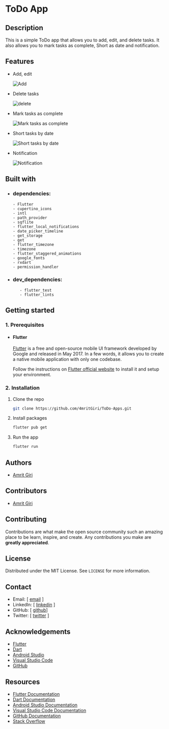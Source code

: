 # ToDo App

## Description
This is a simple ToDo app that allows you to add, edit, and delete tasks. It also allows you to mark tasks as complete, Short as date and notification.
 
## Features

- Add, edit

   ![Add](https://user-images.githubusercontent.com/87581799/127390866-5b5b8b9a-0b9a-4b0f-8b0a-9b0b0b0b0b0b.png)

- Delete tasks

   ![delete](https://user-images.githubusercontent.com/87581799/127390866-5b5b8b9a-0b9a-4b0f-8b0a-9b0b0b0b0b0b.png)

- Mark tasks as complete

   ![Mark tasks as complete](https://user-images.githubusercontent.com/87581799/127390866-5b5b8b9a-0b9a-4b0f-8b0a-9b0b0b0b0b0b.png)
- Short tasks by date

   ![Short tasks by date](https://user-images.githubusercontent.com/87581799/127390866-5b5b8b9a-0b9a-4b0f-8b0a-9b0b0b0b0b0b.png)
- Notification

   ![Notification](https://user-images.githubusercontent.com/87581799/127390866-5b5b8b9a-0b9a-4b0f-8b0a-9b0b0b0b0b0b.png)


## Built with
- ### dependencies:

      - Flutter
      - cupertino_icons
      - intl
      - path_provider
      - sqflite
      - flutter_local_notifications
      - date_picker_timeline
      - get_storage
      - get
      - flutter_timezone
      - timezone
      - flutter_staggered_animations
      - google_fonts
      - rxdart
      - permission_handler

- ### dev_dependencies:
   
         - flutter_test
         - flutter_lints

## Getting started

### 1. Prerequisites

- #### Flutter

  [Flutter](https://flutter.dev/docs/get-started/install) is a free and open-source mobile UI framework developed by Google and released in May 2017. In a few words, it allows you to create a native mobile application with only one codebase.

  Follow the instructions on [Flutter official website](https://flutter.dev/docs/get-started/install) to install it and setup your environment.

### 2. Installation

1. Clone the repo

   ```sh
   git clone https://github.com/4mritGiri/ToDo-Apps.git
   ```
2. Install packages

   ```sh
   flutter pub get
   ```
3. Run the app

   ```sh
   flutter run
   ```

## Authors

- [Amrit Giri](https://amritgiri01.com.np/)

## Contributors

- [Amrit Giri](https://amritgiri01.com.np/)

## Contributing

Contributions are what make the open source community such an amazing place to be learn, inspire, and create. Any contributions you make are **greatly appreciated**.

## License

Distributed under the MIT License. See `LICENSE` for more information.

## Contact

- Email: [ [email](mailto:legendspam025@gmail.com "email") ]
- LinkedIn: [ [linkedin](https://www.linkedin.com/in/4mritGiri/ "linkedin") ]
- GitHub: [ [github](https://www.github.com/4mritGiri)]
- Twitter: [ [twitter](https://www.twitter.com/4mritGiri "twitter") ]

## Acknowledgements

- [Flutter](https://flutter.dev/)
- [Dart](https://dart.dev/)
- [Android Studio](https://developer.android.com/studio)
- [Visual Studio Code](https://code.visualstudio.com/)
- [GitHub](https://github.com/4mritGiri/ToDo-App)

## Resources

- [Flutter Documentation](https://flutter.dev/docs)
- [Dart Documentation](https://dart.dev/guides)
- [Android Studio Documentation](https://developer.android.com/studio/intro)
- [Visual Studio Code Documentation](https://code.visualstudio.com/docs)
- [GitHub Documentation](https://docs.github.com/en)
- [Stack Overflow](https://stackoverflow.com/)
